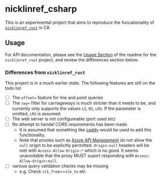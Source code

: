 # nicklinref_csharp

This is an experimental project that aims to reproduce the funcationality of
[`nicklinref_rust`](https://github.com/thehappycheese/nicklinref_rust/tree/main?tab=readme-ov-file)
in C#.

## Usage

For API documentation, please see the
[Usage Section](https://github.com/thehappycheese/nicklinref_rust/tree/main?tab=readme-ov-file#3-usage)
of the readme for the `nicklinref_rust` project, and review the differences section below.

### Differences from `nicklinref_rust`

This project is in a much earlier state. The following features are still on the todo list

- [ ] The `offset=` feature for line and point queries
- [ ] The `cwy=` filter for carriageways is much stricter than it needs to be,
  and currently only supports the values `LS`, `RS`, `LRS`. If the parameter is
  omitted, `LRS` is assumed.
- [ ] The web server is not configureable (port used etc)
- [ ] No attempt to handel CORS requirements has been made.
  - It is assumed that something like [caddy](https://caddyserver.com/) would be
    used to add this functionality.
  - Note that proxies such as
    [Azure API Management](https://azure.microsoft.com/en-au/products/api-management)
    do not allow the `null` origin to be explicitly permitted. `Origin:null`
    headers will be met with `Access-Allow-Origin:*` which is no good. It seems
    unavoidable that the proxy MUST suport responding with `Access-Allow-Origin:null`.
- [ ] various query validation checks may be missing
  - e.g. Check `slk_from`>=`slk_to` etc